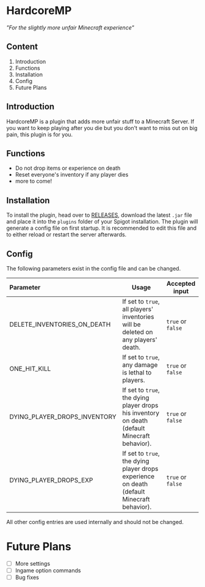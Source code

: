 # HardcoreMP
_"For the slightly more unfair Minecraft experience"_

## Content
1. Introduction
2. Functions
3. Installation
4. Config
5. Future Plans

## Introduction
HardcoreMP is a plugin that adds more unfair stuff to a Minecraft Server.
If you want to keep playing after you die but you don't want to miss out on big pain, this plugin is for you.

## Functions
- Do not drop items or experience on death
- Reset everyone's inventory if any player dies
- more to come!

## Installation
To install the plugin, head over to [RELEASES](https://github.com/InitialPosition/HardcoreMP/releases), download the latest `.jar` file and place it into the `plugins` folder of your Spigot installation.
The plugin will generate a config file on first startup. It is recommended to edit this file and to either reload or restart the server afterwards.

## Config
The following parameters exist in the config file and can be changed.

| Parameter | Usage | Accepted input |
| :-------- | ----- | -------------- |
| DELETE_INVENTORIES_ON_DEATH | If set to `true`, all players' inventories will be deleted on any players' death. | `true` or `false` |
| ONE_HIT_KILL | If set to `true`, any damage is lethal to players. | `true` or `false` |
| DYING_PLAYER_DROPS_INVENTORY | If set to `true`, the dying player drops his inventory on death (default Minecraft behavior). | `true` or `false` |
| DYING_PLAYER_DROPS_EXP | If set to `true`, the dying player drops experience on death (default Minecraft behavior). | `true` or `false` |

All other config entries are used internally and should not be changed.

# Future Plans
- [ ] More settings
- [ ] Ingame option commands
- [ ] Bug fixes
